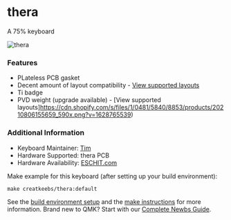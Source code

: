 # thera
A 75% keyboard

![thera](https://cdn.shopify.com/s/files/1/0481/5840/8853/products/20210806155751_590x.png?v=1628765539)

### Features
* PLateless PCB gasket
* Decent amount of layout compatibility - [View supported layouts](https://cdn.shopify.com/s/files/1/0481/5840/8853/products/8038a8b71a5149f5bad362b28368da3_590x.png?v=1628765539)
* Ti badge
* PVD weight (upgrade available) - [View supported layouts]https://cdn.shopify.com/s/files/1/0481/5840/8853/products/20210806155659_590x.png?v=1628765539)

### Additional Information
* Keyboard Maintainer: [Tim](https://github.com/Timliuzhaolu)
* Hardware Supported: thera PCB
* Hardware Availability: [ESCHIT.com](https://eschit.com/products/gb-thera75)

Make example for this keyboard (after setting up your build environment):

    make creatkeebs/thera:default

See the [build environment setup](https://docs.qmk.fm/#/getting_started_build_tools) and the [make instructions](https://docs.qmk.fm/#/getting_started_make_guide) for more information. Brand new to QMK? Start with our [Complete Newbs Guide](https://docs.qmk.fm/#/newbs).
